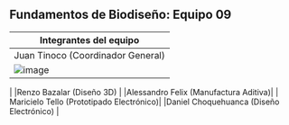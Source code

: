 ## Fundamentos de Biodiseño: Equipo 09
|    Integrantes del equipo            |   
| --------------------------------------------------------------------------------------------------------------------------------------------------------------------------------------|
| Juan Tinoco (Coordinador General) 
![image](https://github.com/user-attachments/assets/c61d94fb-b314-4e9a-80e4-c54c29e4c25c)|
|
|Renzo Bazalar (Diseño 3D)  |
|Alessandro Felix (Manufactura Aditiva)|
| Maricielo Tello (Prototipado Electrónico)|
|Daniel Choquehuanca (Diseño Electrónico) |
